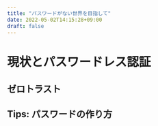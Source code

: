 ```yaml
---
title: "パスワードがない世界を目指して"
date: 2022-05-02T14:15:28+09:00
draft: false
---
```


# 現状とパスワードレス認証

## ゼロトラスト

## Tips: パスワードの作り方
